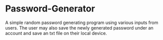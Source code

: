 # Password-Generator
A simple random password generating program using various inputs from users. The user may also save the newly generated password under an account and save an txt file on their local device.

